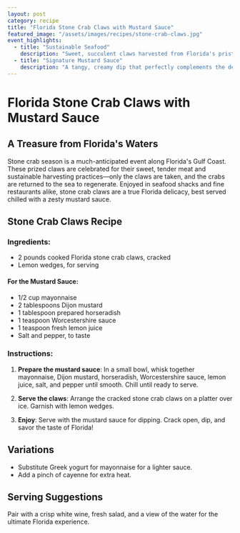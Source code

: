 ```yaml
---
layout: post
category: recipe
title: "Florida Stone Crab Claws with Mustard Sauce"
featured_image: "/assets/images/recipes/stone-crab-claws.jpg"
event_highlights:
  - title: "Sustainable Seafood"
    description: "Sweet, succulent claws harvested from Florida's pristine waters."
  - title: "Signature Mustard Sauce"
    description: "A tangy, creamy dip that perfectly complements the delicate crab meat."
---
```


# Florida Stone Crab Claws with Mustard Sauce

## A Treasure from Florida's Waters

Stone crab season is a much-anticipated event along Florida's Gulf Coast. These prized claws are celebrated for their sweet, tender meat and sustainable harvesting practices—only the claws are taken, and the crabs are returned to the sea to regenerate. Enjoyed in seafood shacks and fine restaurants alike, stone crab claws are a true Florida delicacy, best served chilled with a zesty mustard sauce.

## Stone Crab Claws Recipe

### Ingredients:
- 2 pounds cooked Florida stone crab claws, cracked
- Lemon wedges, for serving

#### For the Mustard Sauce:
- 1/2 cup mayonnaise
- 2 tablespoons Dijon mustard
- 1 tablespoon prepared horseradish
- 1 teaspoon Worcestershire sauce
- 1 teaspoon fresh lemon juice
- Salt and pepper, to taste

### Instructions:

1. **Prepare the mustard sauce**: In a small bowl, whisk together mayonnaise, Dijon mustard, horseradish, Worcestershire sauce, lemon juice, salt, and pepper until smooth. Chill until ready to serve.

2. **Serve the claws**: Arrange the cracked stone crab claws on a platter over ice. Garnish with lemon wedges.

3. **Enjoy**: Serve with the mustard sauce for dipping. Crack open, dip, and savor the taste of Florida!

## Variations

- Substitute Greek yogurt for mayonnaise for a lighter sauce.
- Add a pinch of cayenne for extra heat.

## Serving Suggestions

Pair with a crisp white wine, fresh salad, and a view of the water for the ultimate Florida experience.
